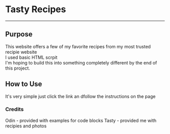 # Tasty Recipes  
  ---
##  Purpose
This website offers a few of my favorite recipes from my most trusted recipie website <br>
I used basic HTML scrpit <br>
I'm hoping to build this into something completely different by the end of this project. <br>

## How to Use
It's very simple just click the link an dfollow the instructions on the page

### Credits
Odin - provided with examples for code blocks
Tasty - provided me with recipies and photos